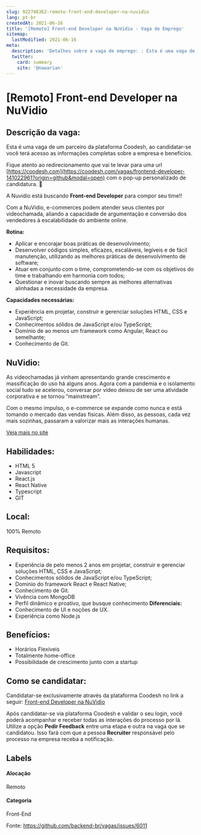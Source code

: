 ```yaml
---
slug: 922746362-remoto-front-end-developer-na-nuvidio
lang: pt-br
createdAt: 2021-06-16
title: '[Remoto] Front-end Developer na NuVidio - Vaga de Emprego'
sitemap:
  lastModified: 2021-06-16
meta:
  description: 'Detalhes sobre a vaga de emprego: : Esta é uma vaga de um parceiro da plataforma Coodesh, ao candidatar-se você terá acesso as informações completas sobre a empresa e benefícios.  Fique atento ao redirecionamento que vai te levar para uma url [https://coodesh.com](https://coodesh.com/vagas/frontend-developer-141022961?origin=github&modal=open) com o pop-up personalizado de candidatura. 👋 <p>A Nuvidio está buscando <strong>Front-end Developer</strong> para compor seu time!!</p> <p>Com a NuVidio, e-commerces podem atender seus clientes por videochamada, aliando a capacidade de argumentação e conversão dos vendedores à escalabilidade do ambiente online.</p> <p><strong>Rotina:</strong></p> <ul> <li>Aplicar e encorajar boas práticas de desenvolvimento;</li> <li>Desenvolver códigos simples, eficazes, escaláveis, legíveis e de fácil manutenção, utilizando as melhores práticas de desenvolvimento de software;</li> <li>Atuar em conjunto com o time, comprometendo-se com os objetivos do time e trabalhando em harmonia com todos;&nbsp;</li> <li>Questionar e inovar buscando sempre as melhores alternativas alinhadas a necessidade da empresa.</li> </ul> <p><strong>Capacidades necessárias:</strong></p> <ul> <li>Experiência em projetar, construir e gerenciar soluções HTML, CSS e JavaScript;</li> <li>Conhecimentos sólidos de JavaScript e/ou TypeScript;</li> <li>Domínio de ao menos um framework como Angular, React ou semelhante;</li> <li>Conhecimento de Git.</li> </ul> <p></p>'
  twitter:
    card: summary
    site: '@nawarian'
---
```


# [Remoto] Front-end Developer na NuVidio

## Descrição da vaga: 
Esta é uma vaga de um parceiro da plataforma Coodesh, ao candidatar-se você terá acesso as informações completas sobre a empresa e benefícios.


Fique atento ao redirecionamento que vai te levar para uma url [https://coodesh.com](https://coodesh.com/vagas/frontend-developer-141022961?origin=github&modal=open) com o pop-up personalizado de candidatura. 👋
<p>A Nuvidio está buscando <strong>Front-end Developer</strong> para compor seu time!!</p>
<p>Com a NuVidio, e-commerces podem atender seus clientes por videochamada, aliando a capacidade de argumentação e conversão dos vendedores à escalabilidade do ambiente online.</p>
<p><strong>Rotina:</strong></p>
<ul>
<li>Aplicar e encorajar boas práticas de desenvolvimento;</li>
<li>Desenvolver códigos simples, eficazes, escaláveis, legíveis e de fácil manutenção, utilizando as melhores práticas de desenvolvimento de software;</li>
<li>Atuar em conjunto com o time, comprometendo-se com os objetivos do time e trabalhando em harmonia com todos;&nbsp;</li>
<li>Questionar e inovar buscando sempre as melhores alternativas alinhadas a necessidade da empresa.</li>
</ul>
<p><strong>Capacidades necessárias:</strong></p>
<ul>
<li>Experiência em projetar, construir e gerenciar soluções HTML, CSS e JavaScript;</li>
<li>Conhecimentos sólidos de JavaScript e/ou TypeScript;</li>
<li>Domínio de ao menos um framework como Angular, React ou semelhante;</li>
<li>Conhecimento de Git.</li>
</ul>
<p></p>

## NuVidio: 
 <p>As videochamadas já vinham apresentando grande crescimento e massificação do uso há alguns anos. Agora com a pandemia e o isolamento social tudo se acelerou, conversar por vídeo deixou de ser uma atividade corporativa e se tornou “mainstream”.&nbsp;</p>
<p>Com o mesmo impulso, o e-commerce se expande como nunca e está tomando o mercado das vendas físicas. Além disso, as pessoas, cada vez mais sozinhas, passaram a valorizar mais as interações humanas.</p><a href='https://coodesh.com/empresas/nuvidio'>Veja mais no site</a>

 ## Habilidades: 
 - HTML 5 
- Javascript 
- React.js 
- React Native 
- Typescript 
- GIT
## Local: 
 100% Remoto
## Requisitos: 
 - Experiência de pelo menos 2 anos em projetar, construir e gerenciar soluções HTML, CSS e JavaScript; 
- Conhecimentos sólidos de JavaScript e/ou TypeScript; 
- Domínio do framework React e React Native; 
- Conhecimento de Git. 
- Vivência com MongoDB 
- Perfil dinâmico e proativo, que busque conhecimento
**Diferenciais:** 
 - Conhecimento de UI e noções de UX. 
- Experiência como Node.js
## Benefícios: 
 - Horários Flexíveis 
- Totalmente home-office 
- Possibilidade de crescimento junto com a startup
## Como se candidatar:
Candidatar-se exclusivamente através da plataforma Coodesh no link a seguir: [Front-end Developer na NuVidio](https://coodesh.com/vagas/frontend-developer-141022961?origin=github&modal=open)


Após candidatar-se via plataforma Coodesh e validar o seu login, você poderá acompanhar e receber todas as interações do processo por lá. Utilize a opção <b>Pedir Feedback</b> entre uma etapa e outra na vaga que se candidatou. Isso fará com que a pessoa <b>Recruiter</b> responsável pelo processo na empresa receba a notificação.
## Labels
#### Alocação
Remoto
#### Categoria
Front-End

Fonte: https://github.com/backend-br/vagas/issues/6011